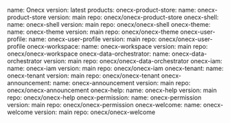 name: Onecx
version: latest
products:
  onecx-product-store:
    name: onecx-product-store
    version: main
    repo: onecx/onecx-product-store
  onecx-shell:
    name: onecx-shell
    version: main
    repo: onecx/onecx-shell
  onecx-theme:
    name: onecx-theme
    version: main
    repo: onecx/onecx-theme
  onecx-user-profile:
    name: onecx-user-profile
    version: main
    repo: onecx/onecx-user-profile
  onecx-workspace:
    name: onecx-workspace
    version: main
    repo: onecx/onecx-workspace
  onecx-data-orchestrator:
    name: onecx-data-orchestrator
    version: main
    repo: onecx/onecx-data-orchestrator
  onecx-iam:
    name: onecx-iam
    version: main
    repo: onecx/onecx-iam
  onecx-tenant:
    name: onecx-tenant
    version: main
    repo: onecx/onecx-tenant
  onecx-announcement:
    name: onecx-announcement
    version: main
    repo: onecx/onecx-announcement
  onecx-help:
    name: onecx-help
    version: main
    repo: onecx/onecx-help
  onecx-permission:
    name: onecx-permission
    version: main
    repo: onecx/onecx-permission
  onecx-welcome:
    name: onecx-welcome
    version: main
    repo: onecx/onecx-welcome